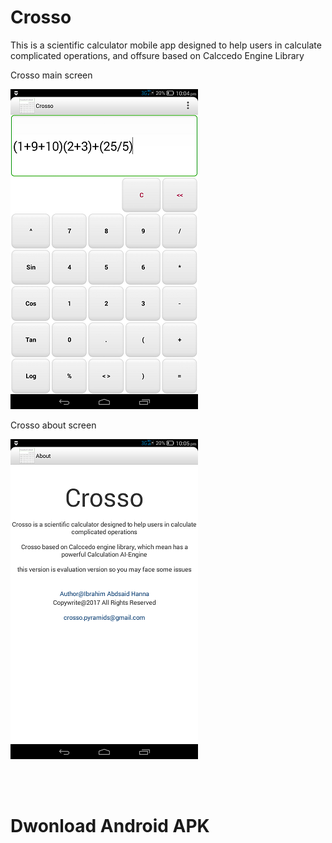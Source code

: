 # Crosso
This is a scientific calculator mobile app designed to help users in calculate complicated operations, and offsure based on Calccedo Engine Library



Crosso main screen
 
![alt tag](https://raw.githubusercontent.com/ibrahim1hero1/Crosso/master/readme/Images/crosso.png)



Crosso about screen
 
![alt tag](https://raw.githubusercontent.com/ibrahim1hero1/Crosso/master/readme/Images/aboutcrosso.png)

<br/><br/>

<h1>Dwonload Android APK</h1>
       
